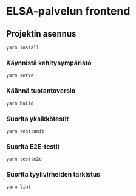# ELSA-palvelun frontend

## Projektin asennus

```
yarn install
```

### Käynnistä kehitysympäristö

```
yarn serve
```

### Käännä tuotantoversio

```
yarn build
```

### Suorita yksikkötestit

```
yarn test:unit
```

### Suorita E2E-testit

```
yarn test:e2e
```

### Suorita tyylivirheiden tarkistus

```
yarn lint
```
